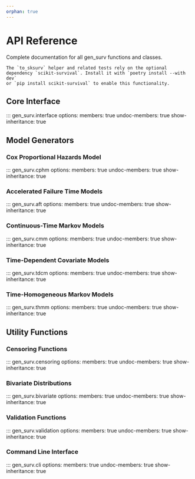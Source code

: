 ```yaml
---
orphan: true
---
```


# API Reference

Complete documentation for all gen_surv functions and classes.

```{note}
The `to_sksurv` helper and related tests rely on the optional
dependency `scikit-survival`. Install it with `poetry install --with dev`
or `pip install scikit-survival` to enable this functionality.
```

## Core Interface

::: gen_surv.interface
    options:
      members: true
      undoc-members: true
      show-inheritance: true

## Model Generators

### Cox Proportional Hazards Model
::: gen_surv.cphm
    options:
      members: true
      undoc-members: true
      show-inheritance: true

### Accelerated Failure Time Models
::: gen_surv.aft
    options:
      members: true
      undoc-members: true
      show-inheritance: true

### Continuous-Time Markov Models
::: gen_surv.cmm
    options:
      members: true
      undoc-members: true
      show-inheritance: true

### Time-Dependent Covariate Models
::: gen_surv.tdcm
    options:
      members: true
      undoc-members: true
      show-inheritance: true

### Time-Homogeneous Markov Models
::: gen_surv.thmm
    options:
      members: true
      undoc-members: true
      show-inheritance: true

## Utility Functions

### Censoring Functions
::: gen_surv.censoring
    options:
      members: true
      undoc-members: true
      show-inheritance: true

### Bivariate Distributions
::: gen_surv.bivariate
    options:
      members: true
      undoc-members: true
      show-inheritance: true

### Validation Functions
::: gen_surv.validation
    options:
      members: true
      undoc-members: true
      show-inheritance: true

### Command Line Interface
::: gen_surv.cli
    options:
      members: true
      undoc-members: true
      show-inheritance: true

